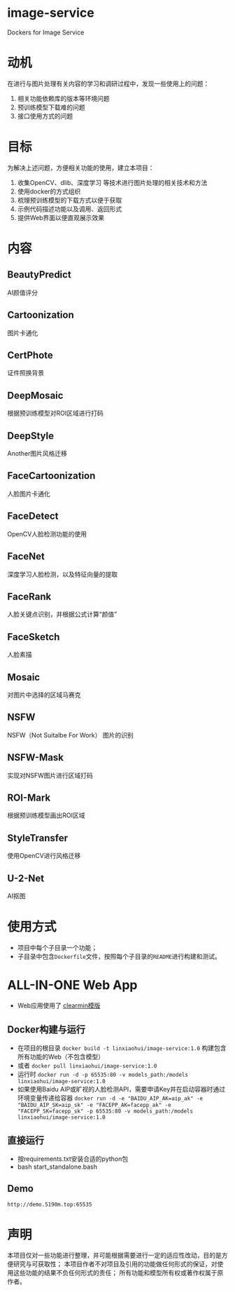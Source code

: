 # image-service
Dockers for Image Service

# 动机
在进行与图片处理有关内容的学习和调研过程中，发现一些使用上的问题：
   1. 相关功能依赖库的版本等环境问题
   2. 预训练模型下载难的问题
   3. 接口使用方式的问题

# 目标
为解决上述问题，方便相关功能的使用，建立本项目：
   1. 收集OpenCV、dlib、深度学习 等技术进行图片处理的相关技术和方法
   2. 使用docker的方式组织
   3. 梳理预训练模型的下载方式以便于获取
   4. 示例代码描述功能以及调用、返回形式
   5. 提供Web界面以便直观展示效果

# 内容

## BeautyPredict
AI颜值评分

## Cartoonization
图片卡通化

## CertPhote
证件照换背景

## DeepMosaic
根据预训练模型对ROI区域进行打码

## DeepStyle
Another图片风格迁移

## FaceCartoonization
人脸图片卡通化

## FaceDetect
OpenCV人脸检测功能的使用

## FaceNet
深度学习人脸检测，以及特征向量的提取

## FaceRank
人脸关键点识别，并根据公式计算“颜值”

## FaceSketch
人脸素描

## Mosaic
对图片中选择的区域马赛克

## NSFW
NSFW（Not Suitalbe For Work） 图片的识别

## NSFW-Mask
实现对NSFW图片进行区域打码

## ROI-Mark
根据预训练模型画出ROI区域

## StyleTransfer
使用OpenCV进行风格迁移

## U-2-Net
AI抠图


# 使用方式
   * 项目中每个子目录一个功能；
   * 子目录中包含`Dockerfile`文件，按照每个子目录的`README`进行构建和测试。

# ALL-IN-ONE Web App
   * Web应用使用了 [clearmin模版](https://github.com/paomedia/clearmin)

## Docker构建与运行
   * 在项目的根目录 `docker build -t linxiaohui/image-service:1.0` 构建包含所有功能的Web（不包含模型）
   * 或者 `docker pull linxiaohui/image-service:1.0`
   * 运行时 `docker run -d -p 65535:80 -v models_path:/models linxiaohui/image-service:1.0`
   * 如果使用Baidu AIP或旷视的人脸检测API，需要申请Key并在启动容器时通过环境变量传递给容器 `docker run -d -e "BAIDU_AIP_AK=aip_ak" -e "BAIDU_AIP_SK=aip_sk" -e "FACEPP_AK=facepp_ak" -e "FACEPP_SK=facepp_sk" -p 65535:80 -v models_path:/models linxiaohui/image-service:1.0`

## 直接运行
   * 按requirements.txt安装合适的python包
   * bash start_standalone.bash

## Demo
`http://demo.5190m.top:65535`

# 声明
本项目仅对一些功能进行整理，并可能根据需要进行一定的适应性改动，目的是方便研究与可获取性；
本项目作者不对项目及引用的功能做任何形式的保证，对使用这些功能的结果不负任何形式的责任；
所有功能和模型所有权或著作权属于原作者。
